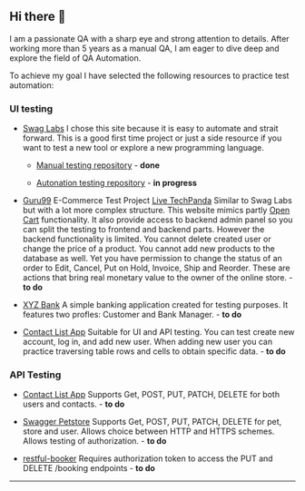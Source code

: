## Hi there 👋

<!--
**mtsonkova/mtsonkova** is a ✨ _special_ ✨ repository because its `README.md` (this file) appears on your GitHub profile.

Here are some ideas to get you started:

- 🔭 I’m currently working on ...
- 🌱 I’m currently learning JavaScript, Type Script
- 👯 I’m looking to collaborate on ...
- 🤔 I’m looking for help with ...
- 💬 Ask me about manual testing, Postman, JavaScript, websites to practice test automation
- 📫 How to reach me: mtsonkova950@gmail.com
- 😄 Pronouns: ...
- ⚡ Fun fact: I used ChatGPT to generate example business requirements for my selected practice web sites.
-->

I am a passionate QA with a sharp eye and strong attention to details. After working more than 5 years as a manual QA, I am eager to dive deep and explore the field of QA Automation. 

To achieve my goal I have selected the following resources to practice test automation:
### UI testing
- [Swag Labs](https://www.saucedemo.com/)
I chose this site because it is easy to automate and strait forward. This is a good first time project or just a side resource if you want to test a new tool or explore a new programming language.

  - [Manual testing repository](https://github.com/mtsonkova/SwagLabs-Testing-Project/tree/main) - **done**

  - [Autonation testing repository](https://github.com/mtsonkova/SwagLabs-Testing-Project-Automation-with-Playwright) - **in progress**

- [Guru99](https://www.guru99.com/) E-Commerce Test Project [Live TechPanda](http://live.techpanda.org/)
Similar to Swag Labs but with a lot more complex structure. This website mimics partly [Open Cart](https://www.opencart.com/index.php?route=cms/demo) functionality. It also provide access to backend admin panel so you can split the testing to frontend and backend parts. However the backend functionality is limited. You cannot delete created user or change the price of a product. You cannot add new products to the database as well. Yet you have permission to change the status of an order to Edit, Cancel, Put on Hold, Invoice, Ship and Reorder. These are actions that bring real monetary value to the owner of the online store. - **to do**

- [XYZ Bank](https://www.globalsqa.com/angularJs-protractor/BankingProject/#/login)
A simple banking application created for testing purposes. It features two profles: Customer and Bank Manager. - **to do**

- [Contact List App](https://thinking-tester-contact-list.herokuapp.com/) 
Suitable for UI and API testing. You can test create new account, log in, and add new user. When adding new user you can practice traversing table rows and cells to obtain specific data. - **to do**

### API Testing

- [Contact List App](https://thinking-tester-contact-list.herokuapp.com/)
Supports Get, POST, PUT, PATCH, DELETE for both users and contacts. - **to do**

- [Swagger Petstore](https://petstore.swagger.io/)
Supports Get, POST, PUT, PATCH, DELETE for pet, store and user. Allows choice between HTTP and HTTPS schemes. Allows testing of authorization. - **to do**

- [restful-booker](https://restful-booker.herokuapp.com/apidoc/index.html)
Requires authorization token to access the PUT and DELETE /booking endpoints - **to do**

---

